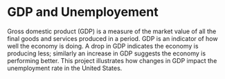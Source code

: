# GDP and Unemployement

Gross domestic product (GDP) is a measure of the market value of all the final goods and services produced in a period. GDP is an indicator of how well the economy is doing. A drop in GDP indicates the economy is producing less; similarly an increase in GDP suggests the economy is performing better.
This project illustrates how changes in GDP impact the unemployment rate in the United States. 
